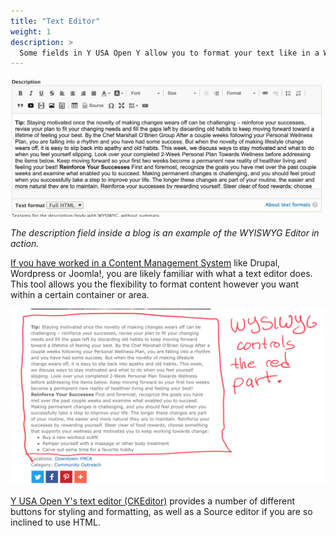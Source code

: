 ```yaml
---
title: "Text Editor"
weight: 1
description: >
  Some fields in Y USA Open Y allow you to format your text like in a Word doc. This feature is called [the Text Editor or WYSIWYG (What Your See Is What You Get)](https://ckeditor.com).
---
```


![blog-description__text-editor|690x307](../../../../../assets/img/dd630632ed4ea5876a15d65709946e420ffb84d1.png)

*The description field inside a blog is an example of the WYISWYG Editor in action.*

[If you have worked in a Content Management System](https://www.optimizely.com/optimization-glossary/content-management-system/) like Drupal, Wordpress or Joomla!, you are likely familiar with what a text editor does. This tool allows you the flexibility to format content however you want within a certain container or area.

![blog-description_text-editor-example|690x385](../../../../../assets/img/4e7d30e968474e737d679c2f2a9081a91bc8d9c0.png)

[Y USA Open Y's text editor (CKEditor)](https://ckeditor.com/ckeditor-4/demo/#article) provides a number of different buttons for styling and formatting, as well as a Source editor if you are so inclined to use HTML.
